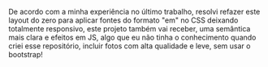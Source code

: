 ﻿De acordo com a minha experiência no último trabalho, resolvi refazer este layout do zero para aplicar fontes do formato "em" no CSS deixando totalmente responsivo, este projeto também vai receber, uma semântica mais clara e efeitos em JS, algo que eu não tinha o conhecimento quando criei esse repositório, incluir fotos com alta qualidade e leve, sem usar o bootstrap!